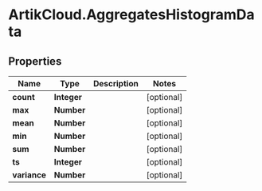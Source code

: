 # ArtikCloud.AggregatesHistogramData

## Properties
Name | Type | Description | Notes
------------ | ------------- | ------------- | -------------
**count** | **Integer** |  | [optional] 
**max** | **Number** |  | [optional] 
**mean** | **Number** |  | [optional] 
**min** | **Number** |  | [optional] 
**sum** | **Number** |  | [optional] 
**ts** | **Integer** |  | [optional] 
**variance** | **Number** |  | [optional] 


